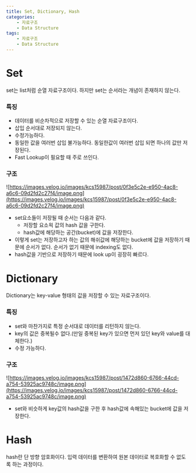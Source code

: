 ```yaml
---
title: Set, Dictionary, Hash
categories:
    - 자료구조
    - Data Structure
tags:
    - 자료구조
    - Data Structure
---
```


# Set

set는 list처럼 순열 자료구조이다. 하지만 set는 순서라는 개념이 존재하지 않는다.

### 특징

-   데이터를 비순차적으로 저장할 수 있는 순열 자료구조이다.
-   삽입 순서대로 저장되지 않는다.
-   수정가능하다.
-   동일한 값을 여러번 삽입 불가능하다. 동일한값이 여러번 삽입 되면 하나의 값만 저장된다.
-   Fast Lookup이 필요할 때 주로 쓰인다.

### 구조

![https://images.velog.io/images/kcs15987/post/0f3e5c2e-e950-4ac8-a6c6-09d2fd2c27f4/image.png](https://images.velog.io/images/kcs15987/post/0f3e5c2e-e950-4ac8-a6c6-09d2fd2c27f4/image.png)

-   set요소들이 저장될 때 순서는 다음과 같다.
    -   저장할 요소읙 값의 hash 값을 구한다.
    -   hash값에 해당하는 공간(bucket)에 값을 저장한다.
-   이렇게 set는 저장하고자 하는 값의 해쉬값에 해당하는 bucket에 값을 저장하기 때문에 순서가 없다. 순서가 없기 때문에 indexing도 없다.
-   hash값을 기반으로 저장하기 때문에 look up이 굉장히 빠르다.

# Dictionary

Dictionary는 key-value 형태의 값을 저장할 수 있는 자료구조이다.

### 특징

-   set와 마찬가지로 특정 순서대로 데이터를 리턴하지 않는다.
-   key의 값은 중복될수 없다.(만일 중복된 key가 있으면 먼저 있던 key와 value를 대체한다.)
-   수정 가능하다.

### 구조

![https://images.velog.io/images/kcs15987/post/1472d860-6766-44cd-a754-53925ac9748c/image.png](https://images.velog.io/images/kcs15987/post/1472d860-6766-44cd-a754-53925ac9748c/image.png)

-   set와 비슷하게 key값의 hash값을 구한 후 hash값에 속해있는 bucket에 값을 저장한다.

# Hash

hash란 단 방향 암호화이다. 입력 데이터를 변환하여 원본 데이터로 복호화할 수 없도록 하는 과정이다.
